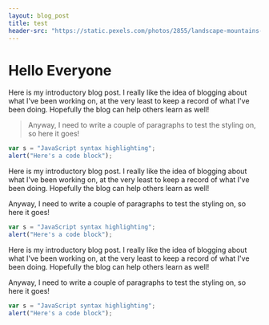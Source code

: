 ```yaml
---
layout: blog_post
title: test
header-src: "https://static.pexels.com/photos/2855/landscape-mountains-nature-lake.jpg"
---
```


# Hello Everyone

Here is my introductory blog post. I really like the idea of blogging about what I've been working on, at the very least to keep a record of what I've been doing. Hopefully the blog can help others learn as well!

> Anyway, I need to write a couple of paragraphs to test the styling on, so here it goes!

```javascript
var s = "JavaScript syntax highlighting";
alert("Here's a code block");
```
Here is my introductory blog post. I really like the idea of blogging about what I've been working on, at the very least to keep a record of what I've been doing. Hopefully the blog can help others learn as well!

Anyway, I need to write a couple of paragraphs to test the styling on, so here it goes!

```javascript
var s = "JavaScript syntax highlighting";
alert("Here's a code block");
```
Here is my introductory blog post. I really like the idea of blogging about what I've been working on, at the very least to keep a record of what I've been doing. Hopefully the blog can help others learn as well!

Anyway, I need to write a couple of paragraphs to test the styling on, so here it goes!

```javascript
var s = "JavaScript syntax highlighting";
alert("Here's a code block");
```
